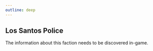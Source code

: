 ```yaml
---
outline: deep
---
```


## Los Santos Police

The information about this faction needs to be discovered in-game.